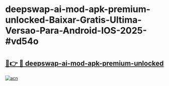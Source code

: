 # deepswap-ai-mod-apk-premium-unlocked-Baixar-Gratis-Ultima-Versao-Para-Android-IOS-2025-#vd54o

# <h2><a href="https://ainizakaria.my?title=deepswap-ai-mod-apk-premium-unlocked&ref=24M">🔗👉 🔴 deepswap-ai-mod-apk-premium-unlocked</a></h2>

[![acn](https://github.com/user-attachments/assets/0f9c940e-d8b0-45ae-aac7-cd30a18b3e1c)](https://ainizakaria.my?title=deepswap-ai-mod-apk-premium-unlocked&ref=24M)

